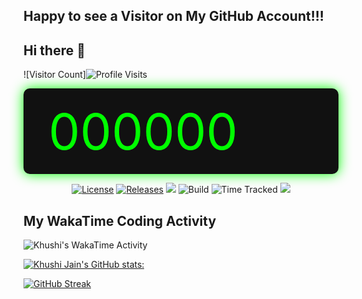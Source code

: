 

<!--
**KJ-Khushi-Jain/KJ-Khushi-Jain** is a ✨ _special_ ✨ repository because its `README.md` (this file) appears on your GitHub profile.

Here are some ideas to get you started:

- 🔭 I’m currently working on ...
- 🌱 I’m currently learning ...
- 👯 I’m looking to collaborate on ...
- 🤔 I’m looking for help with ...
- 💬 Ask me about ...
- 📫 How to reach me: ...
- 😄 Pronouns: ...
- ⚡ Fun fact: ...
-->

## Happy to see a Visitor on My GitHub Account!!!
## Hi there 👋

![Visitor Count]![Profile Visits](https://img.shields.io/endpoint?url=https://yasinkalkan.com/api/githubvisitorstats/track/?user=KJ-Khushi-Jain)

<!DOCTYPE html>
<html lang="en">
<head>
  <meta charset="UTF-8">
  <title>Visitor Counter - Digital Clock Style</title>
  <style>
    @import url('https://fonts.googleapis.com/css2?family=Orbitron:wght@700&display=swap');

    body {
      display: flex;
      height: 100vh;
      justify-content: center;
      align-items: center;
      background-color: #000;
    }

    .digital-counter {
      font-family: 'Orbitron', monospace;
      color: #00ff00;
      font-size: 5rem;
      background: #111;
      padding: 20px 40px;
      border-radius: 10px;
      box-shadow: 0 0 20px #0f0;
    }
  </style>
</head>
<body>

<div class="digital-counter" id="visitorCount">000000</div>

<script>
  async function fetchVisitorCount() {
    try {
      const response = await fetch('https://yasinkalkan.com/api/githubvisitorstats/track/?user=KJ-Khushi-Jain');
      const data = await response.json();
      const count = data.value.toString().padStart(6, '0'); // Always 6 digits
      document.getElementById('visitorCount').textContent = count;
    } catch (error) {
      console.error('Failed to fetch visitor count:', error);
    }
  }

  // Fetch on load
  fetchVisitorCount();
</script>

</body>
</html>



<p align=center><a href="https://github.com/avinal/Profile-Readme-WakaTime/blob/master/LICENSE"><img src="https://img.shields.io/github/license/avinal/Profile-Readme-WakaTime" alt="License"></a> <a href="https://github.com/avinal/Profile-Readme-WakaTime/releases"><img src="https://img.shields.io/github/v/release/avinal/Profile-Readme-WakaTime" alt="Releases"></a> <a href="https://github.com/avinal/lark"><img src="https://img.shields.io/badge/uses-avinal%2Flark-blueviolet"></a> <img src="https://github.com/avinal/avinal/workflows/Build%20Graph/badge.svg" alt="Build"> <img src="https://wakatime.com/badge/github/avinal/Profile-Readme-WakaTime.svg" alt="Time Tracked"> <a href="https://github.com/avinal/Profile-Readme-WakaTime/discussions"><img src="https://img.shields.io/badge/QnA-Discussions-blueviolet"></a></p>

## My WakaTime Coding Activity

<img src="https://github.com/KJ-Khushi-Jain/KJ-Khushi_Jain/blob/main/images/stat.svg" alt="Khushi's WakaTime Activity"/>

[![Khushi Jain's GitHub stats:](https://github-readme-stats.vercel.app/api?username=KJ-Khushi-Jain&show_icons=true&theme=transparent)](https://github.com/KJ-Khushi-Jain)

[![GitHub Streak](https://streak-stats.demolab.com/?user=KJ-Khushi-Jain&theme=transparent)](https://github.com/KJ-Khushi-Jain)
